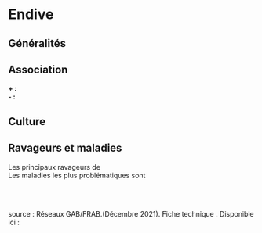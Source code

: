 # Endive

## Généralités  


## Association  

**+ :**     
**- :** 

## Culture  

  

## Ravageurs et maladies  

Les principaux ravageurs de   
Les maladies les plus problématiques sont
  
<br>  
<br>
      
source : Réseaux GAB/FRAB.(Décembre 2021). Fiche technique . Disponible ici : 



